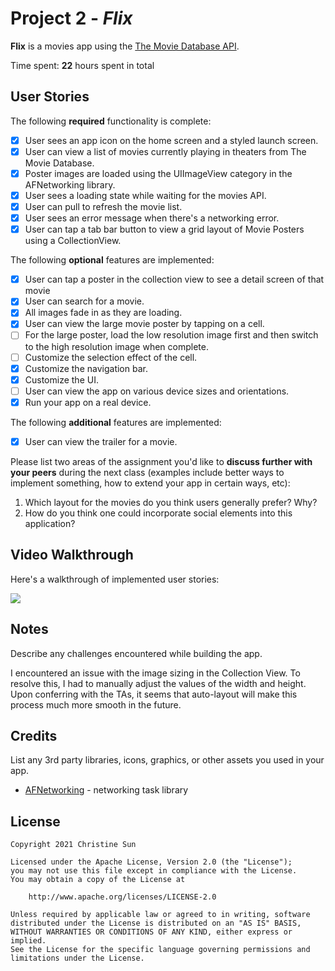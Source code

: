 # Project 2 - *Flix*

**Flix** is a movies app using the [The Movie Database API](http://docs.themoviedb.apiary.io/#).

Time spent: **22** hours spent in total

## User Stories

The following **required** functionality is complete:

- [x] User sees an app icon on the home screen and a styled launch screen.
- [x] User can view a list of movies currently playing in theaters from The Movie Database.
- [x] Poster images are loaded using the UIImageView category in the AFNetworking library.
- [x] User sees a loading state while waiting for the movies API.
- [x] User can pull to refresh the movie list.
- [x] User sees an error message when there's a networking error.
- [x] User can tap a tab bar button to view a grid layout of Movie Posters using a CollectionView.

The following **optional** features are implemented:

- [x] User can tap a poster in the collection view to see a detail screen of that movie
- [x] User can search for a movie.
- [x] All images fade in as they are loading.
- [x] User can view the large movie poster by tapping on a cell.
- [ ] For the large poster, load the low resolution image first and then switch to the high resolution image when complete.
- [ ] Customize the selection effect of the cell.
- [x] Customize the navigation bar.
- [x] Customize the UI.
- [ ] User can view the app on various device sizes and orientations.
- [x] Run your app on a real device.

The following **additional** features are implemented:

- [x] User can view the trailer for a movie.

Please list two areas of the assignment you'd like to **discuss further with your peers** during the next class (examples include better ways to implement something, how to extend your app in certain ways, etc):

1. Which layout for the movies do you think users generally prefer? Why?
2. How do you think one could incorporate social elements into this application?

## Video Walkthrough

Here's a walkthrough of implemented user stories:

![](https://i.imgur.com/DJ3bE0K.gif)

## Notes

Describe any challenges encountered while building the app.

I encountered an issue with the image sizing in the Collection View. To resolve this, I had to manually adjust the values of the width and height. Upon conferring with the TAs, it seems that auto-layout will make this process much more smooth in the future.

## Credits

List any 3rd party libraries, icons, graphics, or other assets you used in your app.

- [AFNetworking](https://github.com/AFNetworking/AFNetworking) - networking task library

## License

    Copyright 2021 Christine Sun 

    Licensed under the Apache License, Version 2.0 (the "License");
    you may not use this file except in compliance with the License.
    You may obtain a copy of the License at

        http://www.apache.org/licenses/LICENSE-2.0

    Unless required by applicable law or agreed to in writing, software
    distributed under the License is distributed on an "AS IS" BASIS,
    WITHOUT WARRANTIES OR CONDITIONS OF ANY KIND, either express or implied.
    See the License for the specific language governing permissions and
    limitations under the License.
